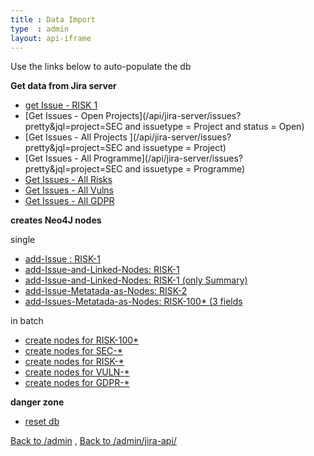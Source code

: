 ```yaml
---
title : Data Import
type  : admin
layout: api-iframe
---
```


Use the links below to auto-populate the db

**Get data from Jira server**

- [get Issue  - RISK 1       ](/api/jira/issue/RISK-1?pretty)
- [Get Issues - Open Projects](/api/jira-server/issues?pretty&jql=project=SEC and issuetype = Project and status = Open)
- [Get Issues - All Projects ](/api/jira-server/issues?pretty&jql=project=SEC and issuetype = Project)
- [Get Issues - All Programme](/api/jira-server/issues?pretty&jql=project=SEC and issuetype = Programme)
- [Get Issues - All Risks    ](/api/jira-server/issues?pretty&jql=project=RISK)
- [Get Issues - All Vulns    ](/api/jira-server/issues?pretty&jql=project=VULN)
- [Get Issues - All GDPR     ](/api/jira-server/issues?pretty&jql=project=GDPR)


**creates Neo4J nodes**

single

- [add-Issue : RISK-1](/api/neo4j/nodes/create/RISK-1?pretty)
- [add-Issue-and-Linked-Nodes: RISK-1                    ](/api/neo4j/nodes/add-Issue-and-Linked-Nodes/RISK-2?pretty)
- [add-Issue-and-Linked-Nodes: RISK-1 (only Summary)     ](/api/neo4j/nodes/add-Issue-and-Linked-Nodes/RISK-2?pretty&filters=Summary)
- [add-Issue-Metatada-as-Nodes: RISK-2                   ](/api/neo4j/nodes/add-Issue-Metatada-as-Nodes/RISK-2?pretty)
- [add-Issues-Metatada-as-Nodes: RISK-100* (3 fields     ](/api/neo4j/nodes/add-Issues-Metatada-as-Nodes/RISK-100?pretty&filters=Summary,Risk+Owner,Risk+Rating)

in batch

- [create nodes for RISK-100* ](/api/neo4j/nodes/create-regex/RISK-100?pretty)
- [create nodes for SEC-*   ](/api/neo4j/nodes/create-regex/SEC-?pretty)
- [create nodes for RISK-*  ](/api/neo4j/nodes/create-regex/RISK-?pretty)
- [create nodes for VULN-*  ](/api/neo4j/nodes/create-regex/VULN-?pretty)
- [create nodes for GDPR-*  ](/api/neo4j/nodes/create-regex/GDPR-?pretty)



**danger zone**

- [reset db                 ](/api/neo4j/delete/all?pretty)



<a href="/admin/" target="_self">Back to /admin</a> , <a href="/admin/jira-api/" target="_self">Back to /admin/jira-api/</a>
